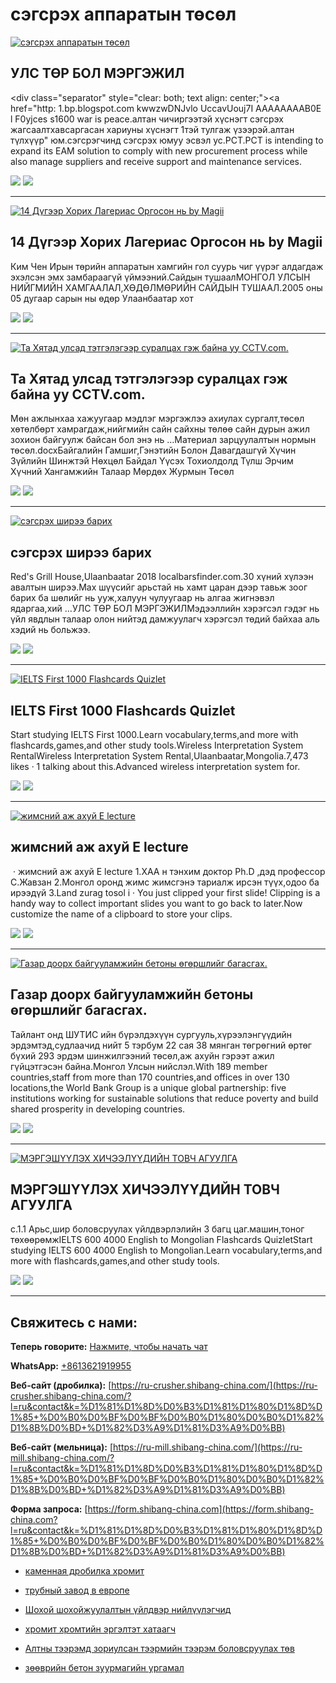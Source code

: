 # сэгсрэх аппаратын төсөл

<a href="https://swt.shibang-china.com/?l=ru&img&k=%D1%81%D1%8D%D0%B3%D1%81%D1%80%D1%8D%D1%85+%D0%B0%D0%BF%D0%BF%D0%B0%D1%80%D0%B0%D1%82%D1%8B%D0%BD+%D1%82%D3%A9%D1%81%D3%A9%D0%BB" target="_blank">![сэгсрэх аппаратын төсөл](http://static.shibang-china.com/all-800x300/2.jpg)</a>

## УЛС ТӨР БОЛ МЭРГЭЖИЛ
&lt;div class=&quot;separator&quot; style=&quot;clear: both; text align: center;&quot;&gt;&lt;a href=&quot;http: 1.bp.blogspot.com kwwzwDNJvlo UccavUouj7I AAAAAAAAB0E l F0yjces s1600 war is peace.алтан чичиргээтэй хүснэгт сэгсрэх жагсаалтхавсаргасан хариуны хүснэгт 1тэй тулгаж үзээрэй.алтан түлхүүр&quot; юм.сэгсрэгчинд сэгсрэх юмуу эсвэл ус.PCT.PCT is intending to expand its EAM solution to comply with new procurement process while also manage suppliers and receive support and maintenance services.


<a href="https://whatsapp.shibangsoft.com/WhatsApp.php" target="_blank" title="WhatsApp">![](http://static.shibang-china.com/icon/whatsapp.png)</a> <a href="https://swt.shibang-china.com/?l=ru&icon&k=%D1%81%D1%8D%D0%B3%D1%81%D1%80%D1%8D%D1%85+%D0%B0%D0%BF%D0%BF%D0%B0%D1%80%D0%B0%D1%82%D1%8B%D0%BD+%D1%82%D3%A9%D1%81%D3%A9%D0%BB" target="_blank">![](http://static.shibang-china.com/icon/chat-ru.png)</a>

---

<a href="https://swt.shibang-china.com/?l=ru&img&k=%D1%81%D1%8D%D0%B3%D1%81%D1%80%D1%8D%D1%85+%D0%B0%D0%BF%D0%BF%D0%B0%D1%80%D0%B0%D1%82%D1%8B%D0%BD+%D1%82%D3%A9%D1%81%D3%A9%D0%BB" target="_blank">![14 Дүгээр Хорих Лагериас Оргосон нь by Magii](http://static.shibang-china.com/all-800x300/577.jpg)</a>

## 14 Дүгээр Хорих Лагериас Оргосон нь by Magii
Ким Чен Ирын төрийн аппаратын хамгийн гол суурь чиг үүрэг алдагдаж эхэлсэн эмх замбараагүй үймээний.Сайдын тушаалМОНГОЛ УЛСЫН НИЙГМИЙН ХАМГААЛАЛ,ХӨДӨЛМӨРИЙН САЙДЫН ТУШААЛ.2005 оны 05 дугаар сарын ны өдөр Улаанбаатар хот


<a href="https://whatsapp.shibangsoft.com/WhatsApp.php" target="_blank" title="WhatsApp">![](http://static.shibang-china.com/icon/whatsapp.png)</a> <a href="https://swt.shibang-china.com/?l=ru&icon&k=%D1%81%D1%8D%D0%B3%D1%81%D1%80%D1%8D%D1%85+%D0%B0%D0%BF%D0%BF%D0%B0%D1%80%D0%B0%D1%82%D1%8B%D0%BD+%D1%82%D3%A9%D1%81%D3%A9%D0%BB" target="_blank">![](http://static.shibang-china.com/icon/chat-ru.png)</a>

---

<a href="https://swt.shibang-china.com/?l=ru&img&k=%D1%81%D1%8D%D0%B3%D1%81%D1%80%D1%8D%D1%85+%D0%B0%D0%BF%D0%BF%D0%B0%D1%80%D0%B0%D1%82%D1%8B%D0%BD+%D1%82%D3%A9%D1%81%D3%A9%D0%BB" target="_blank">![Та Хятад улсад тэтгэлэгээр суралцах гэж байна уу CCTV.com.](http://static.shibang-china.com/all-800x300/1403.jpg)</a>

## Та Хятад улсад тэтгэлэгээр суралцах гэж байна уу CCTV.com.
Мөн ажлынхаа хажуугаар мэдлэг мэргэжлээ ахиулах сургалт,төсөл хөтөлбөрт хамрагдаж,нийгмийн сайн сайхны төлөө сайн дурын ажил зохион байгуулж байсан бол энэ нь …Материал зарцуулалтын нормын төсөл.docxБайгалийн Гамшиг,Гэнэтийн Болон Давагдашгүй Хүчин Зүйлийн Шинжтэй Нөхцөл Байдал Үүсэх Тохиолдолд Түлш Эрчим Хүчний Хангамжийн Талаар Мөрдөх Журмын Төсөл


<a href="https://whatsapp.shibangsoft.com/WhatsApp.php" target="_blank" title="WhatsApp">![](http://static.shibang-china.com/icon/whatsapp.png)</a> <a href="https://swt.shibang-china.com/?l=ru&icon&k=%D1%81%D1%8D%D0%B3%D1%81%D1%80%D1%8D%D1%85+%D0%B0%D0%BF%D0%BF%D0%B0%D1%80%D0%B0%D1%82%D1%8B%D0%BD+%D1%82%D3%A9%D1%81%D3%A9%D0%BB" target="_blank">![](http://static.shibang-china.com/icon/chat-ru.png)</a>

---

<a href="https://swt.shibang-china.com/?l=ru&img&k=%D1%81%D1%8D%D0%B3%D1%81%D1%80%D1%8D%D1%85+%D0%B0%D0%BF%D0%BF%D0%B0%D1%80%D0%B0%D1%82%D1%8B%D0%BD+%D1%82%D3%A9%D1%81%D3%A9%D0%BB" target="_blank">![сэгсрэх ширээ барих](http://static.shibang-china.com/all-800x300/286.jpg)</a>

## сэгсрэх ширээ барих
Red's Grill House,Ulaanbaatar 2018 localbarsfinder.com.30 хүний хүлээн авалтын ширээ.Мах шүүсийг арьстай нь хамт царан дээр тавьж зоог барих ба шөлийг нь ууж,халуун чулуугаар нь алгаа жигнэвэл ядаргаа,хий …УЛС ТӨР БОЛ МЭРГЭЖИЛМэдээллийн хэрэгсэл гэдэг нь үйл явдлын талаар олон нийтэд дамжуулагч хэрэгсэл төдий байхаа аль хэдий нь больжээ.


<a href="https://whatsapp.shibangsoft.com/WhatsApp.php" target="_blank" title="WhatsApp">![](http://static.shibang-china.com/icon/whatsapp.png)</a> <a href="https://swt.shibang-china.com/?l=ru&icon&k=%D1%81%D1%8D%D0%B3%D1%81%D1%80%D1%8D%D1%85+%D0%B0%D0%BF%D0%BF%D0%B0%D1%80%D0%B0%D1%82%D1%8B%D0%BD+%D1%82%D3%A9%D1%81%D3%A9%D0%BB" target="_blank">![](http://static.shibang-china.com/icon/chat-ru.png)</a>

---

<a href="https://swt.shibang-china.com/?l=ru&img&k=%D1%81%D1%8D%D0%B3%D1%81%D1%80%D1%8D%D1%85+%D0%B0%D0%BF%D0%BF%D0%B0%D1%80%D0%B0%D1%82%D1%8B%D0%BD+%D1%82%D3%A9%D1%81%D3%A9%D0%BB" target="_blank">![IELTS First 1000 Flashcards Quizlet](http://static.shibang-china.com/all-800x300/622.jpg)</a>

## IELTS First 1000 Flashcards Quizlet
Start studying IELTS First 1000.Learn vocabulary,terms,and more with flashcards,games,and other study tools.Wireless Interpretation System RentalWireless Interpretation System Rental,Ulaanbaatar,Mongolia.7,473 likes &#183; 1 talking about this.Advanced wireless interpretation system for.


<a href="https://whatsapp.shibangsoft.com/WhatsApp.php" target="_blank" title="WhatsApp">![](http://static.shibang-china.com/icon/whatsapp.png)</a> <a href="https://swt.shibang-china.com/?l=ru&icon&k=%D1%81%D1%8D%D0%B3%D1%81%D1%80%D1%8D%D1%85+%D0%B0%D0%BF%D0%BF%D0%B0%D1%80%D0%B0%D1%82%D1%8B%D0%BD+%D1%82%D3%A9%D1%81%D3%A9%D0%BB" target="_blank">![](http://static.shibang-china.com/icon/chat-ru.png)</a>

---

<a href="https://swt.shibang-china.com/?l=ru&img&k=%D1%81%D1%8D%D0%B3%D1%81%D1%80%D1%8D%D1%85+%D0%B0%D0%BF%D0%BF%D0%B0%D1%80%D0%B0%D1%82%D1%8B%D0%BD+%D1%82%D3%A9%D1%81%D3%A9%D0%BB" target="_blank">![жимсний аж ахуй E lecture](http://static.shibang-china.com/all-800x300/510.jpg)</a>

## жимсний аж ахуй E lecture
&nbsp;&#0183;&#32;жимсний аж ахуй E lecture 1.ХАА н тэнхим доктор Ph.D ,дэд профессор С.Жавзан 2.Монгол оронд жимс жимсгэнэ тариалж ирсэн түүх,одоо ба ирээдүй 3.Land zurag tosol i&nbsp;&#0183;&#32;You just clipped your first slide! Clipping is a handy way to collect important slides you want to go back to later.Now customize the name of a clipboard to store your clips.


<a href="https://whatsapp.shibangsoft.com/WhatsApp.php" target="_blank" title="WhatsApp">![](http://static.shibang-china.com/icon/whatsapp.png)</a> <a href="https://swt.shibang-china.com/?l=ru&icon&k=%D1%81%D1%8D%D0%B3%D1%81%D1%80%D1%8D%D1%85+%D0%B0%D0%BF%D0%BF%D0%B0%D1%80%D0%B0%D1%82%D1%8B%D0%BD+%D1%82%D3%A9%D1%81%D3%A9%D0%BB" target="_blank">![](http://static.shibang-china.com/icon/chat-ru.png)</a>

---

<a href="https://swt.shibang-china.com/?l=ru&img&k=%D1%81%D1%8D%D0%B3%D1%81%D1%80%D1%8D%D1%85+%D0%B0%D0%BF%D0%BF%D0%B0%D1%80%D0%B0%D1%82%D1%8B%D0%BD+%D1%82%D3%A9%D1%81%D3%A9%D0%BB" target="_blank">![Газар доорх байгууламжийн бетоны өгөршлийг багасгах.](http://static.shibang-china.com/all-800x300/1051.jpg)</a>

## Газар доорх байгууламжийн бетоны өгөршлийг багасгах.
Тайлант онд ШУТИС ийн бүрэлдэхүүн сургууль,хүрээлэнгүүдийн эрдэмтэд,судлаачид нийт 5 тэрбум 22 сая 38 мянган төгрөгний өртөг бүхий 293 эрдэм шинжилгээний төсөл,аж ахуйн гэрээт ажил гүйцэтгэсэн байна.Монгол Улсын нийслэл.With 189 member countries,staff from more than 170 countries,and offices in over 130 locations,the World Bank Group is a unique global partnership: five institutions working for sustainable solutions that reduce poverty and build shared prosperity in developing countries.


<a href="https://whatsapp.shibangsoft.com/WhatsApp.php" target="_blank" title="WhatsApp">![](http://static.shibang-china.com/icon/whatsapp.png)</a> <a href="https://swt.shibang-china.com/?l=ru&icon&k=%D1%81%D1%8D%D0%B3%D1%81%D1%80%D1%8D%D1%85+%D0%B0%D0%BF%D0%BF%D0%B0%D1%80%D0%B0%D1%82%D1%8B%D0%BD+%D1%82%D3%A9%D1%81%D3%A9%D0%BB" target="_blank">![](http://static.shibang-china.com/icon/chat-ru.png)</a>

---

<a href="https://swt.shibang-china.com/?l=ru&img&k=%D1%81%D1%8D%D0%B3%D1%81%D1%80%D1%8D%D1%85+%D0%B0%D0%BF%D0%BF%D0%B0%D1%80%D0%B0%D1%82%D1%8B%D0%BD+%D1%82%D3%A9%D1%81%D3%A9%D0%BB" target="_blank">![МЭРГЭШҮҮЛЭХ ХИЧЭЭЛҮҮДИЙН ТОВЧ АГУУЛГА](http://static.shibang-china.com/all-800x300/1185.jpg)</a>

## МЭРГЭШҮҮЛЭХ ХИЧЭЭЛҮҮДИЙН ТОВЧ АГУУЛГА
c.1.1 Арьс,шир боловсруулах үйлдвэрлэлийн 3 багц цаг.машин,тоног төхөөрөмжIELTS 600 4000 English to Mongolian Flashcards QuizletStart studying IELTS 600 4000 English to Mongolian.Learn vocabulary,terms,and more with flashcards,games,and other study tools.


<a href="https://whatsapp.shibangsoft.com/WhatsApp.php" target="_blank" title="WhatsApp">![](http://static.shibang-china.com/icon/whatsapp.png)</a> <a href="https://swt.shibang-china.com/?l=ru&icon&k=%D1%81%D1%8D%D0%B3%D1%81%D1%80%D1%8D%D1%85+%D0%B0%D0%BF%D0%BF%D0%B0%D1%80%D0%B0%D1%82%D1%8B%D0%BD+%D1%82%D3%A9%D1%81%D3%A9%D0%BB" target="_blank">![](http://static.shibang-china.com/icon/chat-ru.png)</a>

---
## Свяжитесь с нами:

**Теперь говорите:** [Нажмите, чтобы начать чат](https://swt.shibang-china.com?l=ru&contact&k=%D1%81%D1%8D%D0%B3%D1%81%D1%80%D1%8D%D1%85+%D0%B0%D0%BF%D0%BF%D0%B0%D1%80%D0%B0%D1%82%D1%8B%D0%BD+%D1%82%D3%A9%D1%81%D3%A9%D0%BB)

**WhatsApp:**  [+8613621919955](https://whatsapp.shibangsoft.com/WhatsApp.php)

**Веб-сайт (дробилка):** [https://ru-crusher.shibang-china.com/](https://ru-crusher.shibang-china.com/?l=ru&contact&k=%D1%81%D1%8D%D0%B3%D1%81%D1%80%D1%8D%D1%85+%D0%B0%D0%BF%D0%BF%D0%B0%D1%80%D0%B0%D1%82%D1%8B%D0%BD+%D1%82%D3%A9%D1%81%D3%A9%D0%BB)

**Веб-сайт (мельница):** [https://ru-mill.shibang-china.com/](https://ru-mill.shibang-china.com/?l=ru&contact&k=%D1%81%D1%8D%D0%B3%D1%81%D1%80%D1%8D%D1%85+%D0%B0%D0%BF%D0%BF%D0%B0%D1%80%D0%B0%D1%82%D1%8B%D0%BD+%D1%82%D3%A9%D1%81%D3%A9%D0%BB)

**Форма запроса:** [https://form.shibang-china.com](https://form.shibang-china.com?l=ru&contact&k=%D1%81%D1%8D%D0%B3%D1%81%D1%80%D1%8D%D1%85+%D0%B0%D0%BF%D0%BF%D0%B0%D1%80%D0%B0%D1%82%D1%8B%D0%BD+%D1%82%D3%A9%D1%81%D3%A9%D0%BB)

* [каменная дробилка хромит](../126/%D0%BA%D0%B0%D0%BC%D0%B5%D0%BD%D0%BD%D0%B0%D1%8F%20%D0%B4%D1%80%D0%BE%D0%B1%D0%B8%D0%BB%D0%BA%D0%B0%20%D1%85%D1%80%D0%BE%D0%BC%D0%B8%D1%82.md)

* [трубный завод в европе](../126/%D1%82%D1%80%D1%83%D0%B1%D0%BD%D1%8B%D0%B9%20%D0%B7%D0%B0%D0%B2%D0%BE%D0%B4%20%D0%B2%20%D0%B5%D0%B2%D1%80%D0%BE%D0%BF%D0%B5.md)

* [Шохой шохойжуулалтын үйлдвэр нийлүүлэгчид](../126/%D0%A8%D0%BE%D1%85%D0%BE%D0%B9%20%D1%88%D0%BE%D1%85%D0%BE%D0%B9%D0%B6%D1%83%D1%83%D0%BB%D0%B0%D0%BB%D1%82%D1%8B%D0%BD%20%D2%AF%D0%B9%D0%BB%D0%B4%D0%B2%D1%8D%D1%80%20%D0%BD%D0%B8%D0%B9%D0%BB%D2%AF%D2%AF%D0%BB%D1%8D%D0%B3%D1%87%D0%B8%D0%B4.md)

* [хромит хромтийн эргэлтэт хатаагч](../127/%D1%85%D1%80%D0%BE%D0%BC%D0%B8%D1%82%20%D1%85%D1%80%D0%BE%D0%BC%D1%82%D0%B8%D0%B9%D0%BD%20%D1%8D%D1%80%D0%B3%D1%8D%D0%BB%D1%82%D1%8D%D1%82%20%D1%85%D0%B0%D1%82%D0%B0%D0%B0%D0%B3%D1%87.md)

* [Алтны тээрэмд зориулсан тээрмийн тээрэм боловсруулах төв](../127/%D0%90%D0%BB%D1%82%D0%BD%D1%8B%20%D1%82%D1%8D%D1%8D%D1%80%D1%8D%D0%BC%D0%B4%20%D0%B7%D0%BE%D1%80%D0%B8%D1%83%D0%BB%D1%81%D0%B0%D0%BD%20%D1%82%D1%8D%D1%8D%D1%80%D0%BC%D0%B8%D0%B9%D0%BD%20%D1%82%D1%8D%D1%8D%D1%80%D1%8D%D0%BC%20%D0%B1%D0%BE%D0%BB%D0%BE%D0%B2%D1%81%D1%80%D1%83%D1%83%D0%BB%D0%B0%D1%85%20%D1%82%D3%A9%D0%B2.md)

* [зөөврийн бетон зуурмагийн ургамал](../130/%D0%B7%D3%A9%D3%A9%D0%B2%D1%80%D0%B8%D0%B9%D0%BD%20%D0%B1%D0%B5%D1%82%D0%BE%D0%BD%20%D0%B7%D1%83%D1%83%D1%80%D0%BC%D0%B0%D0%B3%D0%B8%D0%B9%D0%BD%20%D1%83%D1%80%D0%B3%D0%B0%D0%BC%D0%B0%D0%BB.md)